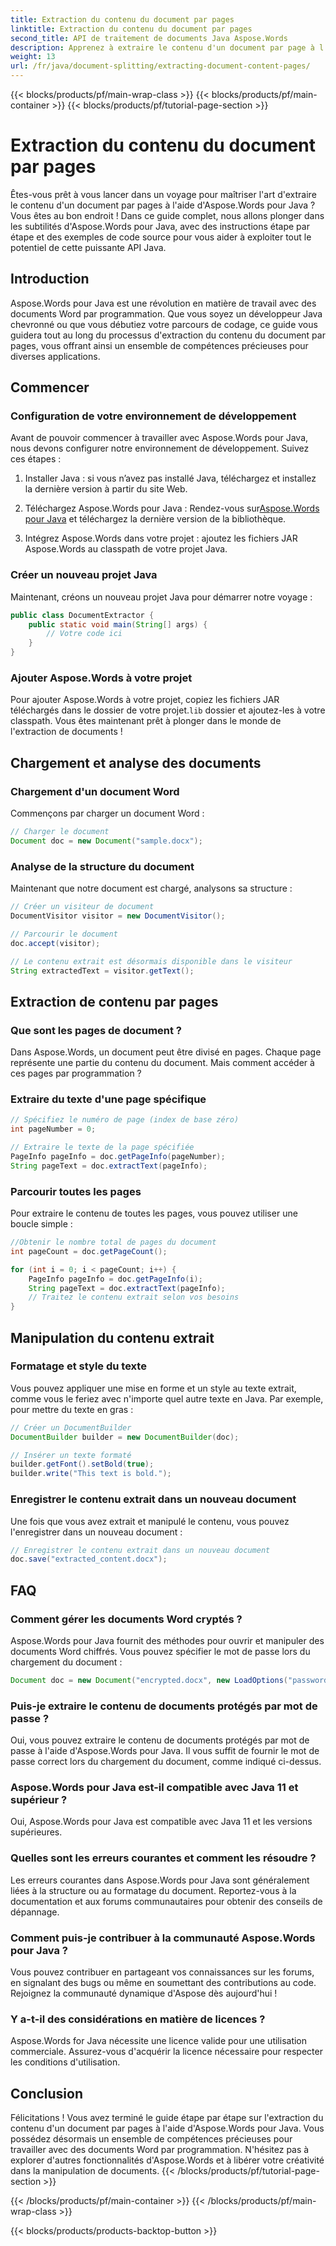 ```yaml
---
title: Extraction du contenu du document par pages
linktitle: Extraction du contenu du document par pages
second_title: API de traitement de documents Java Aspose.Words
description: Apprenez à extraire le contenu d'un document par page à l'aide d'Aspose.Words pour Java. Ce guide étape par étape avec code source fera de vous un expert en un rien de temps.
weight: 13
url: /fr/java/document-splitting/extracting-document-content-pages/
---
```


{{< blocks/products/pf/main-wrap-class >}}
{{< blocks/products/pf/main-container >}}
{{< blocks/products/pf/tutorial-page-section >}}

# Extraction du contenu du document par pages


Êtes-vous prêt à vous lancer dans un voyage pour maîtriser l'art d'extraire le contenu d'un document par pages à l'aide d'Aspose.Words pour Java ? Vous êtes au bon endroit ! Dans ce guide complet, nous allons plonger dans les subtilités d'Aspose.Words pour Java, avec des instructions étape par étape et des exemples de code source pour vous aider à exploiter tout le potentiel de cette puissante API Java.

## Introduction

Aspose.Words pour Java est une révolution en matière de travail avec des documents Word par programmation. Que vous soyez un développeur Java chevronné ou que vous débutiez votre parcours de codage, ce guide vous guidera tout au long du processus d'extraction du contenu du document par pages, vous offrant ainsi un ensemble de compétences précieuses pour diverses applications.

## Commencer

### Configuration de votre environnement de développement

Avant de pouvoir commencer à travailler avec Aspose.Words pour Java, nous devons configurer notre environnement de développement. Suivez ces étapes :

1. Installer Java : si vous n’avez pas installé Java, téléchargez et installez la dernière version à partir du site Web.

2.  Téléchargez Aspose.Words pour Java : Rendez-vous sur[Aspose.Words pour Java](https://releases.aspose.com/words/java/) et téléchargez la dernière version de la bibliothèque.

3. Intégrez Aspose.Words dans votre projet : ajoutez les fichiers JAR Aspose.Words au classpath de votre projet Java.

### Créer un nouveau projet Java

Maintenant, créons un nouveau projet Java pour démarrer notre voyage :

```java
public class DocumentExtractor {
    public static void main(String[] args) {
        // Votre code ici
    }
}
```

### Ajouter Aspose.Words à votre projet

Pour ajouter Aspose.Words à votre projet, copiez les fichiers JAR téléchargés dans le dossier de votre projet.`lib` dossier et ajoutez-les à votre classpath. Vous êtes maintenant prêt à plonger dans le monde de l'extraction de documents !

## Chargement et analyse des documents

### Chargement d'un document Word

Commençons par charger un document Word :

```java
// Charger le document
Document doc = new Document("sample.docx");
```

### Analyse de la structure du document

Maintenant que notre document est chargé, analysons sa structure :

```java
// Créer un visiteur de document
DocumentVisitor visitor = new DocumentVisitor();

// Parcourir le document
doc.accept(visitor);

// Le contenu extrait est désormais disponible dans le visiteur
String extractedText = visitor.getText();
```

## Extraction de contenu par pages

### Que sont les pages de document ?

Dans Aspose.Words, un document peut être divisé en pages. Chaque page représente une partie du contenu du document. Mais comment accéder à ces pages par programmation ?

### Extraire du texte d'une page spécifique

```java
// Spécifiez le numéro de page (index de base zéro)
int pageNumber = 0;

// Extraire le texte de la page spécifiée
PageInfo pageInfo = doc.getPageInfo(pageNumber);
String pageText = doc.extractText(pageInfo);
```

### Parcourir toutes les pages

Pour extraire le contenu de toutes les pages, vous pouvez utiliser une boucle simple :

```java
//Obtenir le nombre total de pages du document
int pageCount = doc.getPageCount();

for (int i = 0; i < pageCount; i++) {
    PageInfo pageInfo = doc.getPageInfo(i);
    String pageText = doc.extractText(pageInfo);
    // Traitez le contenu extrait selon vos besoins
}
```

## Manipulation du contenu extrait

### Formatage et style du texte

Vous pouvez appliquer une mise en forme et un style au texte extrait, comme vous le feriez avec n'importe quel autre texte en Java. Par exemple, pour mettre du texte en gras :

```java
// Créer un DocumentBuilder
DocumentBuilder builder = new DocumentBuilder(doc);

// Insérer un texte formaté
builder.getFont().setBold(true);
builder.write("This text is bold.");
```

### Enregistrer le contenu extrait dans un nouveau document

Une fois que vous avez extrait et manipulé le contenu, vous pouvez l'enregistrer dans un nouveau document :

```java
// Enregistrer le contenu extrait dans un nouveau document
doc.save("extracted_content.docx");
```

## FAQ

### Comment gérer les documents Word cryptés ?

Aspose.Words pour Java fournit des méthodes pour ouvrir et manipuler des documents Word chiffrés. Vous pouvez spécifier le mot de passe lors du chargement du document :

```java
Document doc = new Document("encrypted.docx", new LoadOptions("password"));
```

### Puis-je extraire le contenu de documents protégés par mot de passe ?

Oui, vous pouvez extraire le contenu de documents protégés par mot de passe à l'aide d'Aspose.Words pour Java. Il vous suffit de fournir le mot de passe correct lors du chargement du document, comme indiqué ci-dessus.

### Aspose.Words pour Java est-il compatible avec Java 11 et supérieur ?

Oui, Aspose.Words pour Java est compatible avec Java 11 et les versions supérieures.

### Quelles sont les erreurs courantes et comment les résoudre ?

Les erreurs courantes dans Aspose.Words pour Java sont généralement liées à la structure ou au formatage du document. Reportez-vous à la documentation et aux forums communautaires pour obtenir des conseils de dépannage.

### Comment puis-je contribuer à la communauté Aspose.Words pour Java ?

Vous pouvez contribuer en partageant vos connaissances sur les forums, en signalant des bugs ou même en soumettant des contributions au code. Rejoignez la communauté dynamique d'Aspose dès aujourd'hui !

### Y a-t-il des considérations en matière de licences ?

Aspose.Words for Java nécessite une licence valide pour une utilisation commerciale. Assurez-vous d'acquérir la licence nécessaire pour respecter les conditions d'utilisation.

## Conclusion

Félicitations ! Vous avez terminé le guide étape par étape sur l'extraction du contenu d'un document par pages à l'aide d'Aspose.Words pour Java. Vous possédez désormais un ensemble de compétences précieuses pour travailler avec des documents Word par programmation. N'hésitez pas à explorer d'autres fonctionnalités d'Aspose.Words et à libérer votre créativité dans la manipulation de documents.
{{< /blocks/products/pf/tutorial-page-section >}}

{{< /blocks/products/pf/main-container >}}
{{< /blocks/products/pf/main-wrap-class >}}

{{< blocks/products/products-backtop-button >}}
